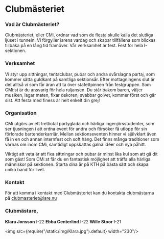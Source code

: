 # Clubmästeriet

### Vad är Clubmästeriet?

Clubmästeriet, eller CMi, ordnar vad som de flesta skulle kalla det slutliga ljuset i tunneln. Vi förgyller iarens vardag och skapar tillfällena som blickas tillbaka på en lång tid framöver. Vår verksamhet är fest. Fest för hela I-sektionen.

### Verksamhet

Vi styr upp sittningar, tentaclubar, pubar och andra svårslagna partaj, som kommer sätta guldkant på samtliga sektionsår. Efter mottagningens slut är det alltså vi som får äran att ta över stafettpinnen från festgruppen. Som CMi:st är du ansvarig för hela ruljansen. Du står bakom baren, väljer musiken, lagar maten, fixar dekoren, svabbar golvet, kommer först och går sist. Att festa med finess är helt enkelt din grej!

### Organisation

CMi utgörs av ett trettiotal partyglada och härliga ingenjörsstudenter, som ser tjusningen i att ordna event för andra och försöker få utlopp för sin förlorade bartenderkarriär. Mellan sektionseventen hinner vi självklart även få in en och annan internfest och soft häng. Det finns många traditioner som värnas om inom CMi, samtidigt uppskattas galna idéer och nya påhitt.

Viktigt att veta är att fixa sittningar och pubar är minst lika kul som att gå dit som gäst! Som CMi:st får du en fantastisk möjlighet att träffa alla härliga människor på sektionen. Starta dina år på KTH på bästa sätt och skapa unika band för livet.

### Kontakt

För att komma i kontakt med Clubmästeriet kan du kontakta clubmästarna på clubmasteriet@iare.nu

### Clubmästare,
__Klara Jonsson__ I-22
__Ebba Centerlind__ I-22
__Wille Stoor__ I-21

<img src={require("/static/img/Klara.jpg").default} width="230"/>